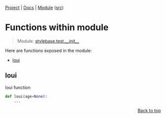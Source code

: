 [Project](https://github.com/pyrustic/stylebase#readme) | [Docs](https://github.com/pyrustic/stylebase/blob/master/docs/README.md) | [Module](https://github.com/pyrustic/stylebase/blob/master/docs/modules/stylebase/test/__init__/README.md) ([src](https://github.com/pyrustic/stylebase/blob/master/stylebase/test/__init__.py))

# Functions within module
> Module: [stylebase.test.\_\_init\_\_](https://github.com/pyrustic/stylebase/blob/master/docs/modules/stylebase/test/__init__/README.md)

Here are functions exposed in the module:
- [loui](#loui)

## loui
loui function

```python
def loui(age=None):
    ...
```

<p align="right"><a href="##functions-within-module">Back to top</a></p>
